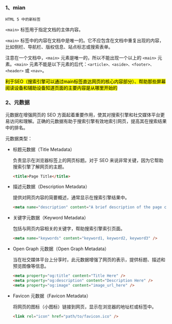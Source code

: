 ### 1、mian

`HTML 5 中的新标签`

`<main>` 标签用于指定文档的主体内容。

`<main>` 标签中的内容在文档中是唯一的。它不应包含在文档中重复出现的内容，比如侧栏、导航栏、版权信息、站点标志或搜索表单。

注意在一个文档中，`<main>` 元素是唯一的，所以不能出现一个以上的 `<main>` 元素。`<main>` 元素不能是以下元素的后代：`<article>、<aside>、<footer>、<header>` 或 `<nav>`。

<mark>利于SEO（搜索引擎可以通过main标签直达网页的核心内容部分）、帮助那些屏幕阅读设备和辅助设备知道页面的主要内容是从哪里开始的</mark>

### 2、元数据

元数据在增强网页的 SEO 方面起着重要作用，使其对搜索引擎和社交媒体平台更易访问和理解。正确的元数据有助于搜索引擎有效地索引网页，提高其在搜索结果中的排名。

元数据类型：

- 标题元数据（Title Metadata）

  负责显示在浏览器标签上的网页标题。对于 SEO 来说非常关键，因为它帮助搜索引擎了解网页的主题。

  ```html
  <title>Page Title</title>
  ```

- 描述元数据（Description Metadata）

  提供对网页内容的简要概述，通常显示在搜索引擎结果中。

  ```html
  <meta name="description" content="A brief description of the page content." />
  ```

- 关键字元数据（Keyword Metadata）

  包括与网页内容相关的关键字，帮助搜索引擎索引页面。

  ```html
  <meta name="keywords" content="keyword1, keyword2, keyword3" />
  ```

- Open Graph 元数据（Open Graph Metadata）

  当在社交媒体平台上分享时，此元数据增强了网页的表示，提供标题、描述和预览图像等信息。

  ```html
  <meta property="og:title" content="Title Here" />
  <meta property="og:description" content="Description Here" />
  <meta property="og:image" content="image_url_here" />
  ```

- Favicon 元数据（Favicon Metadata）

  将网页的图标（小图标）链接到网页，显示在浏览器的地址栏或标签中。

  ```html
  <link rel="icon" href="path/to/favicon.ico" />
  ```
